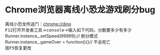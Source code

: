 # Chrome浏览器离线小恐龙游戏刷分bug
离线小恐龙传送门：<chrome://dino><br>
<kbd>F12</kbd>打开<kbd>开发者工具</kbd>-><kbd>console</kbd>->输入如下代码，分数要多少有多少<br>
Runner.instance_.setSpeed(99999);// 刷分模式<br>
Runner.instance_.gameOver = function(){}// 不会死亡<br>
按<kbd>F5</kbd>恢复更改

